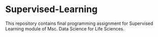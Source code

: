 # Supervised-Learning
This repository contains final programming assignment for Supervised Learning module of Msc. Data Science for Life Sciences.
